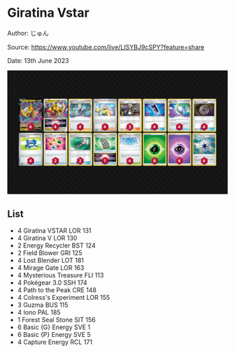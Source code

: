 # Giratina Vstar

Author: じゅん

Source: <https://www.youtube.com/live/LISYBJ9cSPY?feature=share>

Date: 13th June 2023

![decklist](../../images/PAL/Giratina%20Vstar/1-%20Giratina%20Vstar.png)

## List

* 4 Giratina VSTAR LOR 131
* 4 Giratina V LOR 130
* 2 Energy Recycler BST 124
* 2 Field Blower GRI 125
* 4 Lost Blender LOT 181
* 4 Mirage Gate LOR 163
* 4 Mysterious Treasure FLI 113
* 4 Pokégear 3.0 SSH 174
* 4 Path to the Peak CRE 148
* 4 Colress's Experiment LOR 155
* 3 Guzma BUS 115
* 4 Iono PAL 185
* 1 Forest Seal Stone SIT 156
* 6 Basic {G} Energy SVE 1
* 6 Basic {P} Energy SVE 5
* 4 Capture Energy RCL 171
